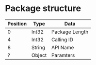 ﻿# Package structure
Position | Type |  Data    
---------|------|---- 
0 | Int32  | Package Length
4 | Int32  | Calling ID
8 | String | API Name
? | Object | Paramters
